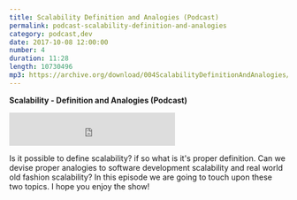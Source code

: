 ```yaml
---
title: Scalability Definition and Analogies (Podcast)
permalink: podcast-scalability-definition-and-analogies
category: podcast,dev
date: 2017-10-08 12:00:00
number: 4
duration: 11:28
length: 10730496
mp3: https://archive.org/download/004ScalabilityDefinitionAndAnalogies/004-scalability-definition-and-analogies.mp3
---
```


**Scalability - Definition and Analogies (Podcast)**

<iframe src="https://archive.org/download/004ScalabilityDefinitionAndAnalogies/004-scalability-definition-and-analogies.mp3" width="300" height="60" frameborder="0" webkitallowfullscreen="true" mozallowfullscreen="true" allowfullscreen></iframe>

Is it possible to define scalability? if so what is it's proper definition.  Can we devise proper analogies to software development scalability and real world old fashion scalability? In this episode we are going to touch upon these two topics.  I hope you enjoy the show!
 
 
